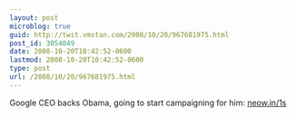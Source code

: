 ```yaml
---
layout: post
microblog: true
guid: http://twit.vmstan.com/2008/10/20/967681975.html
post_id: 3054049
date: 2008-10-20T10:42:52-0600
lastmod: 2008-10-20T10:42:52-0600
type: post
url: /2008/10/20/967681975.html
---
```

Google CEO backs Obama, going to start campaigning for him: [neow.in/1s](http://neow.in/1s)

